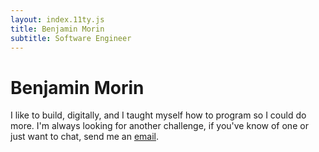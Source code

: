 ```yaml
---
layout: index.11ty.js
title: Benjamin Morin
subtitle: Software Engineer
---
```


# Benjamin Morin

<div class="post-body" id="about-me">
I like to build, digitally, and I taught myself how to program so I could do more. I'm always looking for another challenge, if you've know of one or just want to chat, send me an <a href="mailto:bamorin00@gmail.com" target="_blank" rel="noopener">email</a>.
</div>

<div style="font-size: 2rem;">
  <a href="https://github.com/BeAnMo" target="_blank" rel="noopener"><i class="fa fa-github"></i></a>
  <a href="https://linkedin.com/in/benjamorin" target="_blank" rel="noopener"><i class="fa fa-linkedin"></i></a>
</div>
